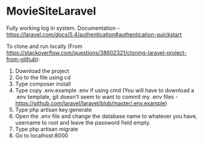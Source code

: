 # MovieSiteLaravel 
Fully working log in system. Documentation - https://laravel.com/docs/5.4/authentication#authentication-quickstart

To clone and run locally (From https://stackoverflow.com/questions/38602321/cloning-laravel-project-from-github):

1. Download the project
2. Go to the file using cd
3. Type composer install
4. Type copy .env.example .env if using cmd (You will have to download a .env template, git doesn't seem to want to commit my .env files - https://github.com/laravel/laravel/blob/master/.env.example)
5. Type php artisan key:generate
6. Open the .env file and change the database name to whatever you have, username to root and leave the password field empty.
7. Type php artisan migrate
8. Go to localhost:8000





